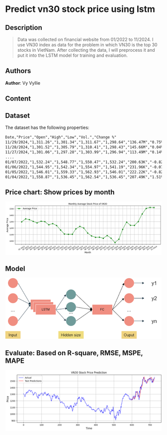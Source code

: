 # Predict vn30 stock price using lstm

## Description
> Data was collected on financial website from 01/2022 to 11/2024. I use VN30 index as data for the problem in which VN30 is the top 30 stocks in VietNam. After collecting the data, I will preprocess it and put it into the LSTM model for training and evaluation.

## Authors
**Author**: Vy Vyllie

## Content

## Dataset

The dataset has the following properties: 
```text
Date,"Price","Open","High","Low","Vol.","Change %"
11/29/2024,"1,311.26","1,301.34","1,311.67","1,298.64","136.47M","0.75%"
11/28/2024,"1,301.52","1,305.79","1,310.41","1,298.43","145.66M","0.04%"
11/27/2024,"1,301.06","1,297.28","1,303.99","1,296.94","113.49M","0.14%"
....
01/07/2022,"1,532.24","1,548.77","1,550.47","1,532.24","200.63K","-0.82%"
01/06/2022,"1,544.95","1,542.34","1,554.97","1,541.19","231.96K","-0.07%"
01/05/2022,"1,546.01","1,559.33","1,562.93","1,546.01","222.22K","-0.82%"
01/04/2022,"1,558.87","1,536.45","1,562.54","1,536.45","207.49K","1.51%"
```

## Price chart: Show prices by month
![Image](https://github.com/vyllie333/VN30-Stock-Price-Prediction-With-LSTM/blob/master/Image/visualize.png)

## Model
![Image](https://github.com/vyllie333/VN30-Stock-Price-Prediction-With-LSTM/blob/master/Image/LSTM.png)

## Evaluate: Based on R-square, RMSE, MSPE, MAPE
![Image](https://github.com/vyllie333/VN30-Stock-Price-Prediction-With-LSTM/blob/master/Image/predict.png)












